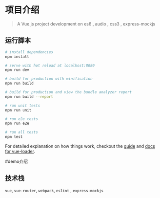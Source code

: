 # 项目介绍

> A Vue.js project development on es6 , audio , css3 , express-mockjs

## 运行脚本

``` bash
# install dependencies
npm install

# serve with hot reload at localhost:8080
npm run dev

# build for production with minification
npm run build

# build for production and view the bundle analyzer report
npm run build --report

# run unit tests
npm run unit

# run e2e tests
npm run e2e

# run all tests
npm test
```

For detailed explanation on how things work, checkout the [guide](http://vuejs-templates.github.io/webpack/) and [docs for vue-loader](http://vuejs.github.io/vue-loader).

#demo介绍
## 技术栈
`vue`, `vue-router`, `webpack`, `eslint` , `express-mockjs`
